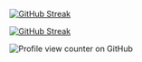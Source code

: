 <a href="https://git.io/streak-stats"><img src="https://github-readme-streak-stats.herokuapp.com?user=jkschola" alt="GitHub Streak" /></a>






[![GitHub Streak](https://streak-stats.demolab.com/?user=jkschola)](https://git.io/streak-stats)




![Profile view counter on GitHub](https://komarev.com/ghpvc/?username=jkschola)


